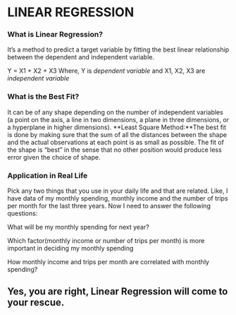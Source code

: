 # LINEAR REGRESSION


### What is Linear Regression?
It’s a method to predict a target variable by fitting the best linear relationship between the dependent and independent variable.

Y = X1 + X2 + X3
Where, Y is *dependent variable* and X1, X2, X3 are *independent variable*


### What is the Best Fit?

It can be of any shape depending on the number of independent variables (a point on the axis, a line in two dimensions, a plane in three dimensions, or a hyperplane in higher dimensions).
**Least Square Method:**The best fit is done by making sure that the sum of all the distances between the shape and the actual observations at each point is as small as possible. The fit of the shape is “best” in the sense that no other position would produce less error given the choice of shape.


### Application in Real Life

Pick any two things that you use in your daily life and that are related.
Like, I have data of my monthly spending, monthly income and the number of trips per month for the last three years. Now I need to answer the following questions:

What will be my monthly spending for next year?

Which factor(monthly income or number of trips per month) is more important in deciding my monthly spending

How monthly income and trips per month are correlated with monthly spending?

## Yes, you are right, Linear Regression will come to your rescue.
